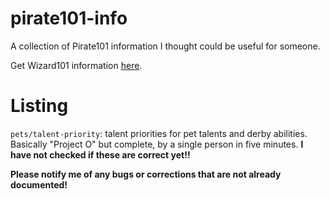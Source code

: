 # pirate101-info
A collection of Pirate101 information I thought could be useful for someone.

Get Wizard101 information [here](https://github.com/PeechezNCreem/wizard101-info).

# Listing
`pets/talent-priority`: talent priorities for pet talents and derby abilities. Basically "Project O" but complete, by a single person in five minutes. **I have not checked if these are correct yet!!**

**Please notify me of any bugs or corrections that are not already documented!**
